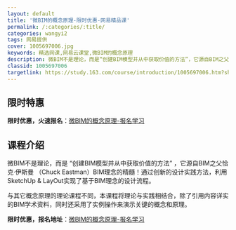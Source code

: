 ```yaml
---
layout: default
title: '微BIM的概念原理-限时优惠-网易精品课'
permalink: /:categories/:title/
categories: wangyi2
tags: 网易提供
cover: 1005697006.jpg
keywords: 精选网课,网易云课堂,微BIM的概念原理
description: 微BIM不是理论，而是“创建BIM模型并从中获取价值的方法”，它源自BIM之父恰克·伊斯曼（ChuckEastman）B
classid: 1005697006
targetlink: https://study.163.com/course/introduction/1005697006.htm?share=1&shareId=1025206652&utm_campaign=share&utm_medium=iphoneShare&utm_source=&utm_u=1025206652
---
```


## 限时特惠

**限时优惠，火速报名**：[微BIM的概念原理-报名学习](https://study.163.com/course/introduction/1005697006.htm?share=1&shareId=1025206652&utm_campaign=share&utm_medium=iphoneShare&utm_source=&utm_u=1025206652)

## 课程介绍

微BIM不是理论，而是 “创建BIM模型并从中获取价值的方法” ，它源自BIM之父恰克·伊斯曼 （Chuck Eastman）BIM理念的精髓！通过创新的设计实践方法，利用SketchUp & LayOut实现了基于BIM理念的设计流程。



与其它概念原理的理论课程不同，本课程将理论与实践相结合，除了引用内容详实的BIM学术资料，同时还采用了实例操作来演示关键的概念和原理。

**限时优惠，报名地址**：[微BIM的概念原理-报名学习](https://study.163.com/course/introduction/1005697006.htm?share=1&shareId=1025206652&utm_campaign=share&utm_medium=iphoneShare&utm_source=&utm_u=1025206652)

